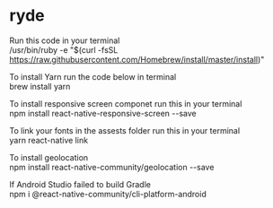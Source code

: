 # ryde

Run this code in your terminal</br>
/usr/bin/ruby -e "$(curl -fsSL https://raw.githubusercontent.com/Homebrew/install/master/install)"

To install Yarn run the code below in terminal</br>
brew install yarn

To install responsive screen componet run this in your terminal</br>
npm install react-native-responsive-screen --save

To link your fonts in the assests folder run this in your terminal</br>
yarn react-native link

To install geolocation</br>
npm install react-native-community/geolocation --save

If Android Studio failed to build Gradle</br>
npm i @react-native-community/cli-platform-android

